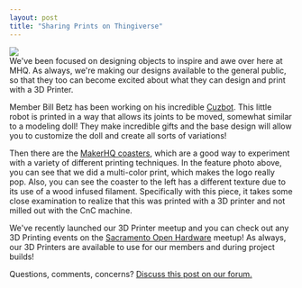 ```yaml
---
layout: post
title: "Sharing Prints on Thingiverse"
---
```

<img src="{{ site.baseurl }}/images/3d_thingiverse.jpg" class="image" style="margin: 0 auto; display: block;">
We've been focused on designing objects to inspire and awe over here at MHQ. As always, we're making our designs available to the general public, so that they too can become excited about what they can design and print with a 3D Printer.

Member Bill Betz has been working on his incredible <a href="https://www.thingiverse.com/thing:1618276">Cuzbot</a>. This little robot is printed in a way that allows its joints to be moved, somewhat similar to a modeling doll! They make incredible gifts and the base design will allow you to customize the doll and create all sorts of variations!

Then there are the <a href="https://www.thingiverse.com/thing:1618348">MakerHQ coasters</a>, which are a good way to experiment with a variety of different printing techniques. In the feature photo above, you can see that we did a multi-color print, which makes the logo really pop. Also, you can see the coaster to the left has a different texture due to its use of a wood infused filament. Specifically with this piece, it takes some close examination to realize that this was printed with a 3D printer and not milled out with the CnC machine.

We've recently launched our 3D Printer meetup and you can check out any 3D Printing events on the <a href="http://www.meetup.com/Sacramento-Open-Hardware/">Sacramento Open Hardware</a> meetup! As always, our 3D Printers are available to use for our members and during project builds!

Questions, comments, concerns? <a href="http://community.makerhq.org/t/sharing-prints-on-thingiverse/">Discuss this post on our forum.</a>

<div id='discourse-comments'></div>

<script type="text/javascript">
  DiscourseEmbed = { discourseUrl: 'http://community.makerhq.org/',
                     topicId: 67 };

  (function() {
    var d = document.createElement('script'); d.type = 'text/javascript'; d.async = true;
    d.src = DiscourseEmbed.discourseUrl + 'javascripts/embed.js';
    (document.getElementsByTagName('head')[0] || document.getElementsByTagName('body')[0]).appendChild(d);
  })();
</script>
